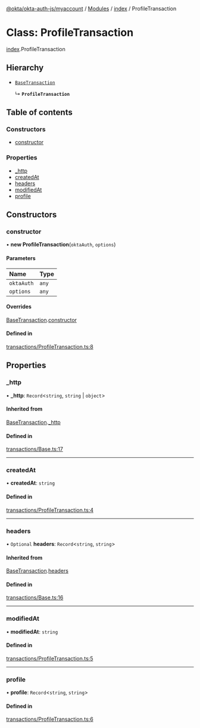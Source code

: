 [@okta/okta-auth-js/myaccount](../README.md) / [Modules](../modules.md) / [index](../modules/index.md) / ProfileTransaction

# Class: ProfileTransaction

[index](../modules/index.md).ProfileTransaction

## Hierarchy

- [`BaseTransaction`](index.BaseTransaction.md)

  ↳ **`ProfileTransaction`**

## Table of contents

### Constructors

- [constructor](index.ProfileTransaction.md#constructor)

### Properties

- [\_http](index.ProfileTransaction.md#_http)
- [createdAt](index.ProfileTransaction.md#createdat)
- [headers](index.ProfileTransaction.md#headers)
- [modifiedAt](index.ProfileTransaction.md#modifiedat)
- [profile](index.ProfileTransaction.md#profile)

## Constructors

### constructor

• **new ProfileTransaction**(`oktaAuth`, `options`)

#### Parameters

| Name | Type |
| :------ | :------ |
| `oktaAuth` | `any` |
| `options` | `any` |

#### Overrides

[BaseTransaction](index.BaseTransaction.md).[constructor](index.BaseTransaction.md#constructor)

#### Defined in

[transactions/ProfileTransaction.ts:8](https://github.com/okta/okta-auth-js/blob/master/lib/myaccount/transactions/ProfileTransaction.ts#L8)

## Properties

### \_http

• **\_http**: `Record`<`string`, `string` \| `object`\>

#### Inherited from

[BaseTransaction](index.BaseTransaction.md).[_http](index.BaseTransaction.md#_http)

#### Defined in

[transactions/Base.ts:17](https://github.com/okta/okta-auth-js/blob/master/lib/myaccount/transactions/Base.ts#L17)

___

### createdAt

• **createdAt**: `string`

#### Defined in

[transactions/ProfileTransaction.ts:4](https://github.com/okta/okta-auth-js/blob/master/lib/myaccount/transactions/ProfileTransaction.ts#L4)

___

### headers

• `Optional` **headers**: `Record`<`string`, `string`\>

#### Inherited from

[BaseTransaction](index.BaseTransaction.md).[headers](index.BaseTransaction.md#headers)

#### Defined in

[transactions/Base.ts:16](https://github.com/okta/okta-auth-js/blob/master/lib/myaccount/transactions/Base.ts#L16)

___

### modifiedAt

• **modifiedAt**: `string`

#### Defined in

[transactions/ProfileTransaction.ts:5](https://github.com/okta/okta-auth-js/blob/master/lib/myaccount/transactions/ProfileTransaction.ts#L5)

___

### profile

• **profile**: `Record`<`string`, `string`\>

#### Defined in

[transactions/ProfileTransaction.ts:6](https://github.com/okta/okta-auth-js/blob/master/lib/myaccount/transactions/ProfileTransaction.ts#L6)
